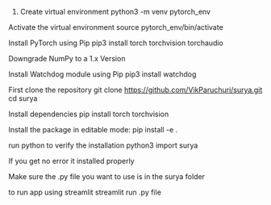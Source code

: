 1. Create virtual environment
python3 -m venv pytorch_env

Activate the virtual environment
source pytorch_env/bin/activate

Install PyTorch using Pip 
pip3 install torch torchvision torchaudio

Downgrade NumPy to a 1.x Version

Install Watchdog module using Pip
pip3 install watchdog

First clone the repository
git clone https://github.com/VikParuchuri/surya.git
cd surya


Install dependencies
pip install torch torchvision

Install the package in editable mode:
pip install -e .


run python to verify the installation
python3
import surya

If you get no error it installed properly


Make sure the .py file you want to use is in the surya folder


to run app using streamlit
streamlit run .py file
